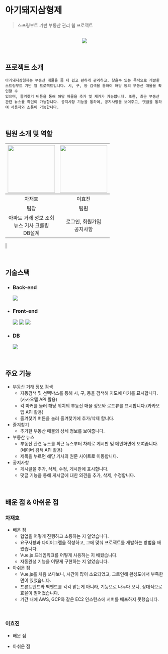 # 아기돼지삼형제
> 스프링부트 기반 부동산 관리 웹 프로젝트
<p align="center">
<br>
<img src="https://i.postimg.cc/bNgJQ7y2/main.png">
</p>

<br>

## 프로젝트 소개

```
아기돼지삼형제는 부동산 매물을 좀 더 쉽고 편하게 관리하고, 찾을수 있는 목적으로 개발한  
스트링부트 기반 웹 프로젝트입니다. 시, 구, 동 검색을 통하여 해당 동의 부동산 매물을 확인할 수  
있으며, 즐겨찾기 버튼을 통해 해당 매물을 추가 및 제거가 가능합니다. 또한, 최근 부동산  
관련 뉴스를 확인이 가능합니다. 공지사항 기능을 통하여, 공지사항을 보여주고, 댓글을 통하여 사용자와 소통이 가능합니다. 
```

<br>

## 팀원 소개 및 역할 
<p align="center">

|<img src="https://github.com/ischar.png" width="150">|<img src="https://github.com/hjin2.png" width="150">|
|:---:|:---:|
차재호 | 이효진
|팀장|팀원|
|아파트 거래 정보 조회<br>뉴스 기사 크롤링<br>DB설계|로그인, 회원가입<br>공지사항|
|

</p>
<br>

## 기술스택

- ### Back-end

    <img src="https://img.shields.io/badge/Spring Boot-6DB33F?style=for-the-badge&logo=Spring Boot&logoColor=white">

- ### Front-end
    <img src="https://img.shields.io/badge/Node.js-339933?style=for-the-badge&logo=Node.js&logoColor=white"/>
    <img src="https://img.shields.io/badge/Vue.js-4FC08D?style=for-the-badge&logo=Vue.js&logoColor=white"/>
    <img src="https://img.shields.io/badge/Bootstrap-7952B3?style=for-the-badge&logo=bootstrap&logoColor=white"/>

- ### DB 
    <img src="https://img.shields.io/badge/MySQL-4479A1?style=for-the-badge&logo=MySQL&logoColor=white"/>

<br>

## 주요 기능

* 부동산 거래 정보 검색
    * 자동검색 및 선택박스를 통해 시, 구, 동을 검색해 지도에 마커를 묘시합니다. (카카오맵 API 활용)
    * 각 마커를 눌러 해당 위치의 부동산 매물 정보와 로드뷰를 표시합니다.(카카오맵 API 활용)
    * 즐겨찾기 버튼을 눌러 즐겨찾기에 추가/삭제 합니다.
* 즐겨찾기
    * 추가한 부동산 매물의 상세 정보를 보여줍니다. 
* 부동산 뉴스 
    * 부동산 관련 뉴스를 최근 뉴스부터 차례로 게시판 및 메인화면에 보여줍니다. (네이버 검색 API 활용)
    * 제목을 누르면 해당 기사의 원문 사이트로 이동합니다.
* 공지사항 
    * 게시글을 추가, 삭제, 수정, 게시판에 표시합니다.
    * 댓글 기능을 통해 게시글에 대한 의견을 추가, 삭제, 수정합니다. 


<br>

## 배운 점 & 아쉬운 점

### 차재호
* 배운 점
    * 협업을 어떻게 진행하고 소통하는 지 알았습니다. 
    * 요구사항과 다이어그램을 작성하고, 그에 맞춰 프로젝트를 개발하는 방법을 배웠습니다. 
    * Vue.js 프레임워크를 어떻게 사용하는 지 배웠습니다.
    * 자동완성 기능을 어떻게 구현하는 지 알았습니다.  
* 아쉬운 점 
    * Vue.js를 처음 쓰다보니, 시간이 많이 소요되었고, 그로인해 완성도에서 부족한 면이 있었습니다.
    * 프론트엔드와 백엔드를 각각 맡는게 아니라, 기능으로 나누다 보니, 상대적으로 효율이 떨어졌습니다.
    * 기간 내에 AWS, GCP와 같은 EC2 인스턴스에 서버를 배포하지 못했습니다.  
<br>

### 이효진
* 배운 점

* 아쉬운 점





